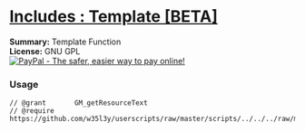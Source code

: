 
# [Includes : Template [BETA]](.)

**Summary:** Template Function<br />
**License:** GNU GPL<br />
[![PayPal - The safer, easier way to pay online!](https://www.paypalobjects.com/en_US/i/btn/btn_donate_SM.gif "PayPal - The safer, easier way to pay online!")](https://goo.gl/DNfg2w)
### Usage
```
// @grant		GM_getResourceText
// @require		https://github.com/w35l3y/userscripts/raw/master/scripts/../../../raw/master/includes/Includes_Template_[BETA]/176400.user.js
```

